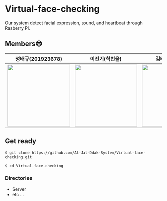 # Virtual-face-checking

Our system detect facial expression, sound, and heartbeat through Rasberry Pi.

## Members😎

|정배규(201923678)|이진기(학번을)|김태윤(모르넹...)|
|:--:|:--:|:--:|
|<a href="https://github.com/baelanche"><img src="https://avatars.githubusercontent.com/u/48989903?v=4" width="200" height="200"/></a>|<a href="https://github.com/mearth99"><img src="https://avatars.githubusercontent.com/u/90100440?v=4" width="200" height="200"/></a>|<a href="https://github.com/Chokoty"><img src="https://avatars.githubusercontent.com/u/5837692?v=4" width="200" height="200"/></a>|

## Get ready

```
$ git clone https://github.com/Al-Jal-Ddak-System/Virtual-face-checking.git
```
```
$ cd Virtual-face-checking
```

### Directories

* Server
* etc ...
